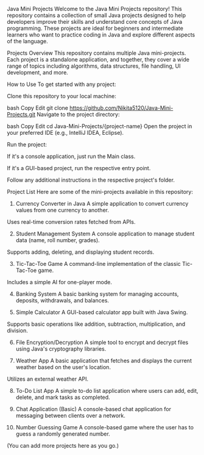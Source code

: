 Java Mini Projects
Welcome to the Java Mini Projects repository! This repository contains a collection of small Java projects designed to help developers improve their skills and understand core concepts of Java programming. These projects are ideal for beginners and intermediate learners who want to practice coding in Java and explore different aspects of the language.

Projects Overview
This repository contains multiple Java mini-projects. Each project is a standalone application, and together, they cover a wide range of topics including algorithms, data structures, file handling, UI development, and more.

How to Use
To get started with any project:

Clone this repository to your local machine:

bash
Copy
Edit
git clone https://github.com/Nikita5120/Java-Mini-Projects.git
Navigate to the project directory:

bash
Copy
Edit
cd Java-Mini-Projects/{project-name}
Open the project in your preferred IDE (e.g., IntelliJ IDEA, Eclipse).

Run the project:

If it's a console application, just run the Main class.

If it's a GUI-based project, run the respective entry point.

Follow any additional instructions in the respective project's folder.

Project List
Here are some of the mini-projects available in this repository:

1. Currency Converter in Java
A simple application to convert currency values from one currency to another.

Uses real-time conversion rates fetched from APIs.

2. Student Management System
A console application to manage student data (name, roll number, grades).

Supports adding, deleting, and displaying student records.

3. Tic-Tac-Toe Game
A command-line implementation of the classic Tic-Tac-Toe game.

Includes a simple AI for one-player mode.

4. Banking System
A basic banking system for managing accounts, deposits, withdrawals, and balances.

5. Simple Calculator
A GUI-based calculator app built with Java Swing.

Supports basic operations like addition, subtraction, multiplication, and division.

6. File Encryption/Decryption
A simple tool to encrypt and decrypt files using Java's cryptography libraries.

7. Weather App
A basic application that fetches and displays the current weather based on the user's location.

Utilizes an external weather API.

8. To-Do List App
A simple to-do list application where users can add, edit, delete, and mark tasks as completed.

9. Chat Application (Basic)
A console-based chat application for messaging between clients over a network.

10. Number Guessing Game
A console-based game where the user has to guess a randomly generated number.

(You can add more projects here as you go.)
